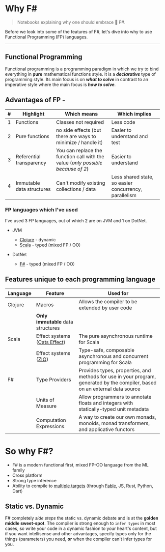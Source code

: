 # Why F#

> Notebooks explaining why one should embrace :hugs: F#.

Before we look into some of the features of F#, let's dive into why to use Functional Programming (FP) languages.

---

## Functional Programming

Functional programming is a programming paradigm in which we try to bind everything in **pure** mathematical functions style. It is a ***declarative*** type of programming style. Its main focus is on ***what to solve*** in contrast to an imperative style where the main focus is ***how to solve***.

## Advantages of FP -

| # | Highlight | Which means | Which implies |
|-- |-----------|----------------|---------------|
| 1 | Functions | Classes not required | Less code |
| 2 | Pure functions | no side effects (but there are ways to minimize / handle it) | Easier to understand and test |
| 3 | Referential transparency | You can replace the function call with the value (*only possible because of 2*) | Easier to understand |
| 4 | Immutable data structures | Can't modify existing collections / data | Less shared state, so easier concurrency, parallelism |

### FP languages which I've used

I've used 3 FP languages, out of which 2 are on JVM and 1 on DotNet.

- JVM
  - [Clojure](https://clojure.org/) - dynamic
  - [Scala](https://www.scala-lang.org/) - typed (mixed FP / OO)

- DotNet
  - [F#](https://fsharp.org/) - typed (mixed FP / OO)

## Features unique to each programming language

| Language | Feature | Used for |
|----------|---------|----------|
| Clojure | Macros | Allows the compiler to be extended by user code |
|  | **Only immutable** data structures | |
| Scala | Effect systems ([Cats Effect](https://typelevel.org/cats-effect/)) | The pure asynchronous runtime for Scala |
|  | Effect systems ([ZIO](https://zio.dev/)) | Type-safe, composable asynchronous and concurrent programming for Scala |
| F# | Type Providers | Provides types, properties, and methods for use in your program, generated by the compiler, based on an external data source |
| | Units of Measure | Allow programmers to annotate floats and integers with statically-typed unit metadata |
| | Computation Expressions | A way to create our own monads, monoids, monad transformers, and applicative functors |

# So why F#?

- F# is a modern functional first, mixed FP-OO language from the ML family
- Cross platform
- Strong type inference
- Ability to compile to [multiple targets](https://fable.io/docs/#available-targets) (through [Fable](https://fable.io/), JS, Rust, Python, Dart)

## Static vs. Dynamic

F# completely *side steps* the static vs. dynamic debate and is at the **golden middle sweet-spot**. The compiler is strong enough to `infer types` in most cases, so write your code in a dynamic fashion to your heart's content, but if you want intellisense and other advantages, specify types only for the things (parameters) you need, **or** when the compiler can't infer types for you.
